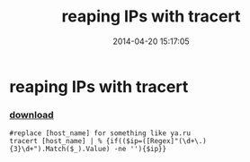 ﻿---
pid:            5094
poster:         greg zakharov
title:          reaping IPs with tracert
date:           2014-04-20 15:17:05
format:         posh
parent:         0
parent:         0

---

# reaping IPs with tracert

### [download](5094.ps1)



```posh
#replace [host_name] for something like ya.ru
tracert [host_name] | % {if(($ip=([Regex]"(\d+\.){3}\d+").Match($_).Value) -ne ''){$ip}}
```
